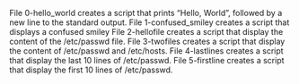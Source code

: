 File 0-hello_world creates a script that prints “Hello, World”, followed by a new line to the standard output.
File 1-confused_smiley creates a script that displays a confused smiley
File 2-hellofile creates a script that display the content of the /etc/passwd file.
File 3-twofiles creates a script that display the content of /etc/passwd and /etc/hosts.
File 4-lastlines creates a script that display the last 10 lines of /etc/passwd.
File 5-firstline creates a script that display the first 10 lines of /etc/passwd.
